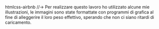 htmlcss-airbnb //-> Per realizzare questo lavoro ho utilizzato alcune mie illustrazioni, le immagini sono state formattate con programmi di grafica al fine di alleggerire il loro peso effettivo, sperando che non ci siano ritardi di caricamento. 
